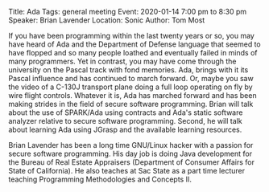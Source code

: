 Title: Ada
Tags: general meeting
Event: 2020-01-14 7:00 pm to 8:30 pm
Speaker: Brian Lavender
Location: Sonic
Author: Tom Most

If you have been programming within the last twenty years or
so, you may have heard of Ada and the Department of Defense
language that seemed to have flopped and so many people
loathed and eventually failed in minds of many programmers.
Yet in contrast, you may have come through the university on
the Pascal track with fond memories.  Ada, brings with it
its Pascal influence and has continued to march forward.
Or, maybe you saw the video of a C-130J transport plane
doing a full loop operating on fly by wire flight controls.
Whatever it is, Ada has marched forward and has been making
strides in the field of secure software programming.  Brian
will talk about the use of SPARK/Ada using contracts and
Ada's static software analyzer relative to secure software
programming.  Second, he will talk about learning Ada using
JGrasp and the available learning resources.

Brian Lavender has been a long time GNU/Linux hacker with a
passion for secure software programming.  His day job is
doing Java development for the Bureau of Real Estate
Appraisers (Department of Consumer Affairs for State of
California).  He also teaches at Sac State as a part time
lecturer teaching Programming Methodologies and Concepts II.

